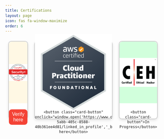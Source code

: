 ```yaml
---
title: Certifications
layout: page 
icon: fas fa-window-maximize
order: 6
---
```

<style>

.certification-container {
  display: flex;
  justify-content: space-around;
}

.card {
  width: 250px;
  height: 250px;
  border: 2px solid #ccc;
  border-radius: 10px;
  text-align: center;
  margin: 10px;
  background: #fff;
  box-shadow: 0 4px 8px rgba(0, 0, 0, 0.1);
}

.card-image {
  border-radius: 10px 10px 0 0;
  height: 200px;
  display: flex;
  align-items: center;
  justify-content: center;
  color: #fff;
  margin-bottom: 20px;
}

.card-image.blue { background-color: #fff8e4; }
.card-image.red { background-color: #d8eaf5; }
.card-image.green { background-color: #d1ffdc; }

.card-title {
  font-size: 18px;
  color: #333;
  margin-bottom: 20px;
}

.card-button {
  background-color: #f44336;
  color: white;
  border: none;
  border-radius: 9px;
  padding: 7px 8px;
  font-size: 16px;
  cursor: pointer;
  outline: none;
  margin-bottom: 20px;
  align-self: center;
}

.card-button:hover {
  background-color: #d32f2f;
}
img-style {
    max-width: 100%;
    height: 150px;
    transition: all .35s ease-in-out;
}
</style>
<div class="certification-container">
  <div class="card">
    <div class="card-image blue">
      <img class="img-style" src="../images/comptia_security.png" alt="Comptia Security+">
    </div>
   <button class="card-button" onclick="window.open('https://www.credly.com/badges/3b4e1349-6760-4a3e-8635-b5aa177fb2ba','_blank');">Verify here</button>
  </div>
  <div class="card">
    <div class="card-image red">
      <img class="img-style" src="../images/aws_cloud.png" alt="AWS Cloud Practitioner">
    </div>
   
    <button class="card-button" onclick="window.open('https://www.credly.com/badges/f0f11634-5abb-405c-8588-40b361ee4d81/linked_in_profile','_blank');">Verify here</button>
  </div>
  <div class="card">
    <div class="card-image green">
      <img class="img-style" src="../images/CEH.png" alt="Certified Ethical Hacker">
    </div>
   
    <button class="card-button">In Progress</button>
  </div>
</div>

